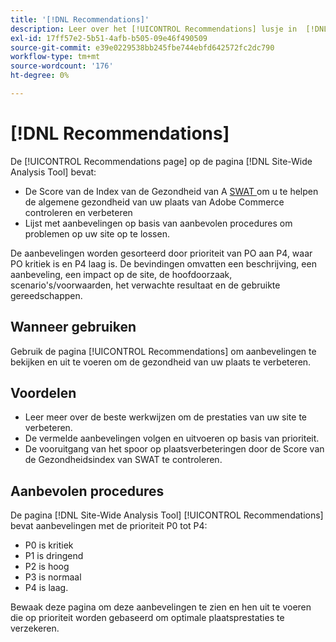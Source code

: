 ```yaml
---
title: '[!DNL Recommendations]'
description: Leer over het [!UICONTROL Recommendations] lusje in  [!DNL Site-Wide Analysis Tool], wanneer om het, zijn voordelen, en beste praktijken te gebruiken.
exl-id: 17ff57e2-5b51-4afb-b505-09e46f490509
source-git-commit: e39e0229538bb245fbe744ebfd642572fc2dc790
workflow-type: tm+mt
source-wordcount: '176'
ht-degree: 0%

---
```


# [!DNL Recommendations]

De [!UICONTROL Recommendations page] op de pagina [!DNL Site-Wide Analysis Tool] bevat:

* De Score van de Index van de Gezondheid van A [ SWAT ](#swat-health-index.md) om u te helpen de algemene gezondheid van uw plaats van Adobe Commerce controleren en verbeteren
* Lijst met aanbevelingen op basis van aanbevolen procedures om problemen op uw site op te lossen.

De aanbevelingen worden gesorteerd door prioriteit van PO aan P4, waar PO kritiek is en P4 laag is. De bevindingen omvatten een beschrijving, een aanbeveling, een impact op de site, de hoofdoorzaak, scenario&#39;s/voorwaarden, het verwachte resultaat en de gebruikte gereedschappen.

## Wanneer gebruiken

Gebruik de pagina [!UICONTROL Recommendations] om aanbevelingen te bekijken en uit te voeren om de gezondheid van uw plaats te verbeteren.

## Voordelen

* Leer meer over de beste werkwijzen om de prestaties van uw site te verbeteren.
* De vermelde aanbevelingen volgen en uitvoeren op basis van prioriteit.
* De vooruitgang van het spoor op plaatsverbeteringen door de Score van de Gezondheidsindex van SWAT te controleren.

## Aanbevolen procedures

De pagina [!DNL Site-Wide Analysis Tool] [!UICONTROL Recommendations] bevat aanbevelingen met de prioriteit P0 tot P4:

* P0 is kritiek
* P1 is dringend
* P2 is hoog
* P3 is normaal
* P4 is laag.

Bewaak deze pagina om deze aanbevelingen te zien en hen uit te voeren die op prioriteit worden gebaseerd om optimale plaatsprestaties te verzekeren.
